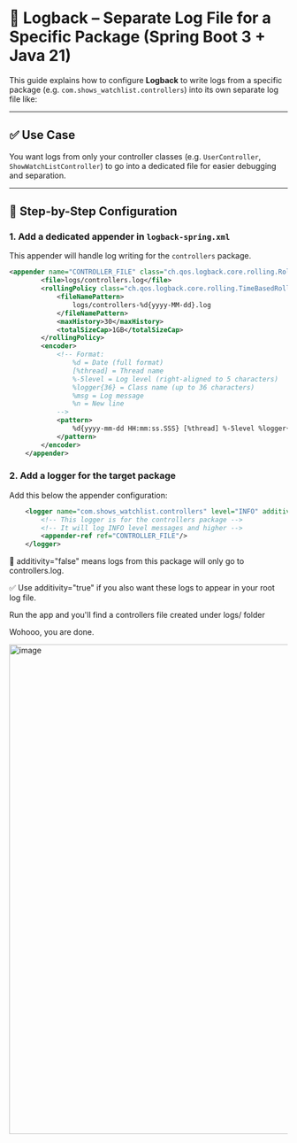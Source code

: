 # 📂 Logback – Separate Log File for a Specific Package (Spring Boot 3 + Java 21)

This guide explains how to configure **Logback** to write logs from a specific package (e.g. `com.shows_watchlist.controllers`) into its own separate log file like:


---

## ✅ Use Case

You want logs from only your controller classes (e.g. `UserController`, `ShowWatchListController`) to go into a dedicated file for easier debugging and separation.

---

## 🧩 Step-by-Step Configuration

### 1. Add a dedicated appender in `logback-spring.xml`

This appender will handle log writing for the `controllers` package.

```xml
<appender name="CONTROLLER_FILE" class="ch.qos.logback.core.rolling.RollingFileAppender">
        <file>logs/controllers.log</file>
        <rollingPolicy class="ch.qos.logback.core.rolling.TimeBasedRollingPolicy">
            <fileNamePattern>
                logs/controllers-%d{yyyy-MM-dd}.log
            </fileNamePattern>
            <maxHistory>30</maxHistory>
            <totalSizeCap>1GB</totalSizeCap>
        </rollingPolicy>
        <encoder>
            <!-- Format:
                %d = Date (full format)
                [%thread] = Thread name
                %-5level = Log level (right-aligned to 5 characters)
                %logger{36} = Class name (up to 36 characters)
                %msg = Log message
                %n = New line
            -->
            <pattern>
                %d{yyyy-mm-dd HH:mm:ss.SSS} [%thread] %-5level %logger{36}.%M:%L - %msg%n
            </pattern>
        </encoder>
    </appender>
```
### 2.  Add a logger for the target package
Add this below the appender configuration:

```xml
    <logger name="com.shows_watchlist.controllers" level="INFO" additivity="false">
        <!-- This logger is for the controllers package -->
        <!-- It will log INFO level messages and higher -->
        <appender-ref ref="CONTROLLER_FILE"/>
    </logger>
```

🧠 additivity="false" means logs from this package will only go to controllers.log.

✅ Use additivity="true" if you also want these logs to appear in your root log file.

Run the app and you'll find a controllers file created under logs/ folder

Wohooo, you are done.

<img width="885" alt="image" src="https://github.com/user-attachments/assets/c2d645b9-dda4-4039-b132-4945f69cf4ed" />



